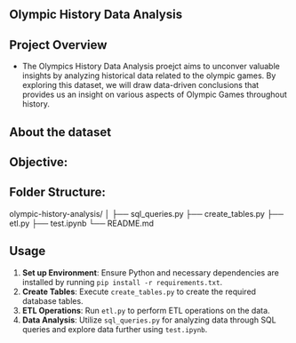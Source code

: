 ## Olympic History Data Analysis


## Project Overview
  - The Olympics History Data Analysis proejct aims to unconver valuable insights by analyzing historical data related to the olympic games. By exploring this dataset, we will draw data-driven conclusions that provides us an insight on various aspects of Olympic Games throughout history.

## About the dataset



## Objective:


## Folder Structure:
olympic-history-analysis/
│
├── sql_queries.py
├── create_tables.py
├── etl.py
├── test.ipynb
└── README.md

## Usage

1. **Set up Environment**: Ensure Python and necessary dependencies are installed by running `pip install -r requirements.txt`.
2. **Create Tables**: Execute `create_tables.py` to create the required database tables.
3. **ETL Operations**: Run `etl.py` to perform ETL operations on the data.
4. **Data Analysis**: Utilize `sql_queries.py` for analyzing data through SQL queries and explore data further using `test.ipynb`.





